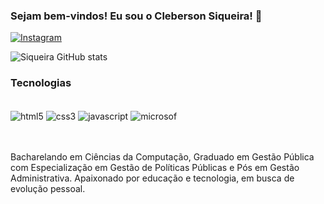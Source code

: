 ### Sejam bem-vindos! Eu sou o Cleberson Siqueira! 👋
[![Instagram](https://img.shields.io/badge/Instagram-E4405F?style=for-the-badge&logo=instagram&logoColor=white)](https://www.instagram.com/clebersiqueira.cfs/)


![Siqueira GitHub stats](https://github-readme-stats.vercel.app/api?username=cleberson-siqueira&show_icons=true&theme=dark)

### Tecnologias 

<div style="display: inline_block"><br/>
<img align="center" alt="html5" src="https://img.shields.io/badge/HTML-239120?style=for-the-badge&logo=html5&logoColor=white"/>
<img align="center" alt="css3" src="https://img.shields.io/badge/CSS-239120?&style=for-the-badge&logo=css3&logoColor=white"/>
<img align="center" alt="javascript" src="https://img.shields.io/badge/JavaScript-F7DF1E?style=for-the-badge&logo=javascript&logoColor=black"/>
<img align="center" alt="microsof" src="https://img.shields.io/badge/Microsoft-666666?style=for-the-badge&logo=microsoft&logoColor=white"/>
</div>
<br><br>

Bacharelando em Ciências da Computação, Graduado em Gestão Pública com Especialização em Gestão de Políticas Públicas e Pós em Gestão Administrativa. 
Apaixonado por educação e tecnologia, em busca de evolução pessoal.
